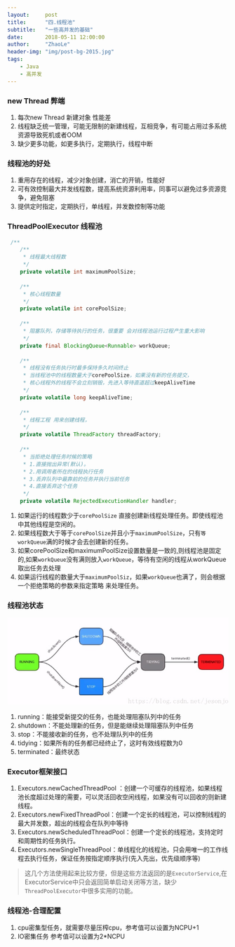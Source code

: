 ```yaml
---
layout:     post
title:      "四.线程池"
subtitle:   "一些高并发的基础"
date:       2018-05-11 12:00:00
author:     "ZhaoLe"
header-img: "img/post-bg-2015.jpg"
tags:
    - Java
    - 高并发
---
```



### new Thread 弊端
1. 每次new Thread 新建对象 性能差
2. 线程缺乏统一管理，可能无限制的新建线程，互相竞争，有可能占用过多系统资源导致死机或者OOM
3. 缺少更多功能，如更多执行，定期执行，线程中断

### 线程池的好处
1. 重用存在的线程，减少对象创建，消亡的开销，性能好
3. 可有效控制最大并发线程数，提高系统资源利用率，同事可以避免过多资源竞争，避免阻塞
3. 提供定时指定，定期执行，单线程，并发数控制等功能

### ThreadPoolExecutor 线程池

```java
 /**
    /**
     * 线程最大线程数
     */
    private volatile int maximumPoolSize;

    /**
     * 核心线程数量
     */
    private volatile int corePoolSize;

    /**
     * 阻塞队列，存储等待执行的任务，很重要 会对线程池运行过程产生重大影响
     */
    private final BlockingQueue<Runnable> workQueue;
    
    /**
     * 线程没有任务执行时最多保持多久时间终止
     * 当线程池中的线程数量大于corePoolSize，如果没有新的任务提交，
     * 核心线程外的线程不会立刻销毁，先进入等待直道超过keepAliveTime
     */
    private volatile long keepAliveTime;
    
    /**
     * 线程工程 用来创建线程，
     */
    private volatile ThreadFactory threadFactory;

    /**
     * 当拒绝处理任务时候的策略 
     * 1.直接抛出异常(默认)。
     * 2.用调用者所在的线程执行任务 
     * 3.丢弃队列中最靠前的任务并执行当前任务 
     * 4.直接丢弃这个任务
     */
    private volatile RejectedExecutionHandler handler;
```
1. 如果运行的线程数少于`corePoolSize` 直接创建新线程处理任务。即使线程池中其他线程是空闲的。
2. 如果线程数大于等于`corePoolSize`并且小于`maximumPoolSize`，只有`等workQueue`满的时候才会去创建新的任务。
3. 如果corePoolSize和maximumPoolSize设置数量是一致的,则线程池是固定的,如果`workQueue`没有满则放入`workQueue`，等待有空闲的线程从workQueue取出任务去处理
4. 如果运行线程的数量大于`maximumPoolSiz`，如果`workQueue`也满了，则会根据一个拒绝策略的参数来指定策略 来处理任务。

### 线程池状态 
![线程池状态][image-1]

1. running：能接受新提交的任务，也能处理阻塞队列中的任务
2. shutdown：不能处理新的任务，但是能继续处理阻塞队列中任务
3. stop：不能接收新的任务，也不处理队列中的任务
4. tidying：如果所有的任务都已经终止了，这时有效线程数为0
5. terminated：最终状态

### Executor框架接口
1. Executors.newCachedThreadPool ：创建一个可缓存的线程池，如果线程池长度超过处理的需要，可以灵活回收空闲线程，如果没有可以回收的则新建线程。
2. Executors.newFixedThreadPool：创建一个定长的线程池，可以控制线程的最大并发数，超出的线程会在队列中等待
3. Executors.newScheduledThreadPool：创建一个定长的线程池，支持定时和周期性的任务执行。
4. Executors.newSingleThreadPool：单线程化的线程池，只会用唯一的工作线程去执行任务，保证任务按指定顺序执行(先入先出，优先级顺序等)

>这几个方法使用起来比较方便，但是这些方法返回的是`ExecutorService`,在ExecutorService中只会返回简单启动关闭等方法，缺少`ThreadPoolExecutor`中很多实用的功能。

### 线程池-合理配置
1. cpu密集型任务，就需要尽量压榨cpu，参考值可以设置为NCPU+1
2. IO密集任务 参考值可以设置为2*NCPU


[image-1]: /img/concurrent-threadpool/BBD60F5BF4C01F8C32457FCF9A7BA371.jpg



